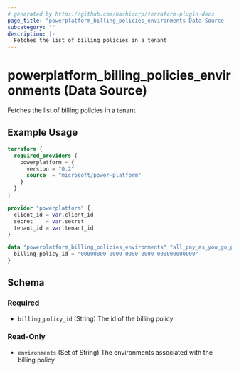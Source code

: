 ```yaml
---
# generated by https://github.com/hashicorp/terraform-plugin-docs
page_title: "powerplatform_billing_policies_environments Data Source - powerplatform"
subcategory: ""
description: |-
  Fetches the list of billing policies in a tenant
---
```


# powerplatform_billing_policies_environments (Data Source)

Fetches the list of billing policies in a tenant

## Example Usage

```terraform
terraform {
  required_providers {
    powerplatform = {
      version = "0.2"
      source  = "microsoft/power-platform"
    }
  }
}

provider "powerplatform" {
  client_id = var.client_id
  secret    = var.secret
  tenant_id = var.tenant_id
}

data "powerplatform_billing_policies_environments" "all_pay_as_you_go_policy_envs" {
  billing_policy_id = "00000000-0000-0000-0000-000000000000"
}
```

<!-- schema generated by tfplugindocs -->
## Schema

### Required

- `billing_policy_id` (String) The id of the billing policy

### Read-Only

- `environments` (Set of String) The environments associated with the billing policy
